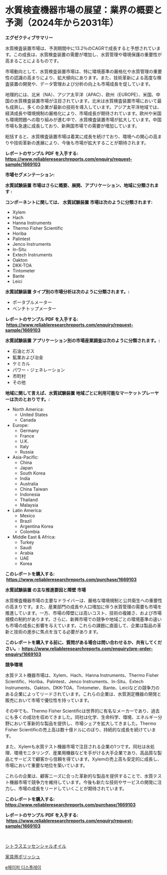 <p><h1>水質検査機器市場の展望：業界の概要と予測（2024年から2031年）</h1></p><p><strong>エグゼクティブサマリー</strong></p>
<p><p>水質検査装置市場は、予測期間中に13.2％のCAGRで成長すると予想されています。この成長は、水質検査装置の需要が増加し、水質管理や環境保護の重要性が高まることによるものです。</p><p>市場動向として、水質検査装置市場は、特に環境基準の厳格化や水質管理の重要性の認識の高まりにより、拡大傾向にあります。また、技術革新による高度な検査装置の開発や、データ管理および分析の向上も市場成長を促しています。</p><p>地理的には、北米（NA）、アジア太平洋（APAC）、欧州（EUROPE）、米国、中国の水質検査装置市場が注目されています。北米は水質検査装置市場において最も成熟し、多くの企業が最新の技術を導入しています。アジア太平洋地域では、経済成長や環境規制の厳格化により、市場成長が期待されています。欧州や米国も環境問題への取り組みが進む中で、水質検査装置市場が拡大しています。中国市場も急速に成長しており、新興国市場での需要が増加しています。</p><p>総括すると、水質検査装置市場は着実に成長を続けており、環境への関心の高まりや技術革新の進展により、今後も市場が拡大することが期待されます。</p></p>
<p><strong>レポートのサンプル PDF を入手する: <a href="https://www.reliableresearchreports.com/enquiry/request-sample/1669103">https://www.reliableresearchreports.com/enquiry/request-sample/1669103</a></strong></p>
<p><strong>市場セグメンテーション:</strong></p>
<p><strong> 水質試験装置 市場はさらに概要、展開、アプリケーション、地域に分類されます :</strong></p>
<p><strong>コンポーネントに関しては、 水質試験装置 市場は次のように分類されます: &nbsp;</strong></p>
<p><ul><li>Xylem</li><li>Hach</li><li>Hanna Instruments</li><li>Thermo Fisher Scientific</li><li>Horiba</li><li>Palintest</li><li>Jenco Instruments</li><li>In-Situ</li><li>Extech Instruments</li><li>Oakton</li><li>DKK-TOA</li><li>Tintometer</li><li>Bante</li><li>Leici</li></ul></p>
<p><strong> 水質試験装置 タイプ別の市場分析は次のように分類されます。:</strong></p>
<p><ul><li>ポータブルメーター</li><li>ベンチトップメーター</li></ul></p>
<p><strong>レポートのサンプル PDF を入手する: &nbsp;<a href="https://www.reliableresearchreports.com/enquiry/request-sample/1669103">https://www.reliableresearchreports.com/enquiry/request-sample/1669103</a></strong></p>
<p><strong> 水質試験装置 アプリケーション別の市場産業調査は次のように分類されます。:</strong></p>
<p><ul><li>石油とガス</li><li>鉱業および冶金</li><li>ケミカル</li><li>パワー・ジェネレーション</li><li>市町村</li><li>その他</li></ul></p>
<p><strong>地域に関して言えば、水質試験装置 地域ごとに利用可能なマーケットプレーヤーは次のとおりです。:</strong></p>
<p><ul>
    <li>
        North America:
        <ul>
            <li>United States</li>
            <li>Canada</li>
        </ul>
    </li>
    <li>
        Europe:
        <ul>
            <li>Germany</li>
            <li>France</li>
            <li>U.K.</li>
            <li>Italy</li>
            <li>Russia</li>
        </ul>
    </li>
    <li>
        Asia-Pacific:
        <ul>
            <li>China</li>
            <li>Japan</li>
            <li>South Korea</li>
            <li>India</li>
            <li>Australia</li>
            <li>China Taiwan</li>
            <li>Indonesia</li>
            <li>Thailand</li>
            <li>Malaysia</li>
        </ul>
    </li>
    <li>
        Latin America:
        <ul>
            <li>Mexico</li>
            <li>Brazil</li>
            <li>Argentina Korea</li>
            <li>Colombia</li>
        </ul>
    </li>
    <li>
        Middle East & Africa:
        <ul>
            <li>Turkey</li>
            <li>Saudi</li>
            <li>Arabia</li>
            <li>UAE</li>
            <li>Korea</li>
        </ul>
    </li>
    </ul></p>
<p><strong>このレポートを購入する: &nbsp;<a href="https://www.reliableresearchreports.com/purchase/1669103">https://www.reliableresearchreports.com/purchase/1669103</a></strong></p>
<p><strong>水質試験装置 の主な推進要因と障壁 市場</strong></p>
<p><p>水質検査機器市場の主要なドライバーは、厳格な環境規制と公共衛生への重要性の高まりです。また、産業部門の成長や人口増加に伴う水質管理の需要も市場を推進しています。一方、市場の障壁には高いコスト、技術の複雑さ、および市場規模の制約があります。さらに、新興市場での競争や地域ごとの環境基準の違いも市場の成長に影響を与えています。これらの課題に直面して、企業は製品の革新と技術の進歩に焦点を当てる必要があります。</p></p>
<p><strong>このレポートを購入する前に、質問がある場合は問い合わせるか、共有してください。:&nbsp; <a href="https://www.reliableresearchreports.com/enquiry/pre-order-enquiry/1669103">https://www.reliableresearchreports.com/enquiry/pre-order-enquiry/1669103</a></strong></p>
<p><strong>競争環境</strong></p>
<p><p>水質テスト機器市場は、Xylem、Hach、Hanna Instruments、Thermo Fisher Scientific、Horiba、Palintest、Jenco Instruments、In-Situ、Extech Instruments、Oakton、DKK-TOA、Tintometer、Bante、Leiciなどの競争力のある企業によってリードされています。これらの企業は、水質測定機器の開発と販売において市場で優位性を持っています。</p><p>その中でも、Thermo Fisher Scientificは世界的に有名なメーカーであり、過去にも多くの成功を収めてきました。同社は化学、生命科学、環境、エネルギー分野において革新的な製品を提供し、市場シェアを拡大してきました。Thermo Fisher Scientificの売上高は数十億ドルにのぼり、持続的な成長を続けています。</p><p>また、Xylemも水質テスト機器市場で注目される企業の1つです。同社は水処理、環境モニタリング、産業用機器などを手がける大手企業であり、高品質な製品とサービスで顧客から信頼を得ています。Xylemの売上高も安定的に成長し、市場において重要な地位を築いています。</p><p>これらの企業は、顧客ニーズに合った革新的な製品を提供することで、水質テスト機器市場で競争力を維持しています。今後も新たな技術やサービスの開発に注力し、市場の成長をリードしていくことが期待されています。</p></p>
<p><strong>このレポートを購入する: &nbsp; <a href="https://www.reliableresearchreports.com/purchase/1669103">https://www.reliableresearchreports.com/purchase/1669103</a></strong></p>
<p><strong>レポートのサンプル PDF を入手する: &nbsp;<a href="https://www.reliableresearchreports.com/enquiry/request-sample/1669103">https://www.reliableresearchreports.com/enquiry/request-sample/1669103</a></strong><strong></strong></p>
<p>&nbsp;</p>
<p><p><a href="https://medium.com/@slbola/%E6%9F%91%E6%A9%98%E7%B3%BB%E3%82%A8%E3%83%83%E3%82%BB%E3%83%B3%E3%82%B7%E3%83%A3%E3%83%AB%E3%82%AA%E3%82%A4%E3%83%AB%E5%B8%82%E5%A0%B4%E3%81%AF-%E5%B8%82%E5%A0%B4%E3%82%B7%E3%82%A7%E3%82%A2-%E5%B8%82%E5%A0%B4%E3%83%88%E3%83%AC%E3%83%B3%E3%83%89-%E5%B8%82%E5%A0%B4%E6%88%90%E9%95%B7%E3%81%AB%E9%96%A2%E3%81%99%E3%82%8B%E6%83%85%E5%A0%B1%E3%82%92%E6%8F%90%E4%BE%9B%E3%81%97%E3%81%BE%E3%81%99-995641c3cb8d">シトラスエッセンシャルオイル</a></p><p><a href="https://medium.com/@josephee58/%E5%AE%B6%E5%85%B7%E3%83%9D%E3%83%AA%E3%83%83%E3%82%B7%E3%83%A5%E5%B8%82%E5%A0%B4-%E3%82%BF%E3%82%A4%E3%83%97-%E3%82%A2%E3%83%97%E3%83%AA%E3%82%B1%E3%83%BC%E3%82%B7%E3%83%A7%E3%83%B3-%E5%9C%B0%E7%90%86%E3%81%AB%E3%82%88%E3%82%8B%E5%8C%85%E6%8B%AC%E7%9A%84%E3%81%AA%E8%A9%95%E4%BE%A1-2983cd4572e3">家具用ポリッシュ</a></p><p><a href="https://medium.com/@gummibear5656757/epaper-%EB%94%94%EC%8A%A4%ED%94%8C%EB%A0%88%EC%9D%B4-%EC%8B%9C%EC%9E%A5-%EA%B7%9C%EB%AA%A8-%EC%8B%9C%EC%9E%A5-%EC%A0%84%EB%A7%9D-%EB%B0%8F-%EC%8B%9C%EC%9E%A5-%EC%98%88%EC%B8%A1-2024%EB%85%84%EB%B6%80%ED%84%B0-2031%EB%85%84%EA%B9%8C%EC%A7%80-18c476b26292">e페이퍼 디스플레이</a></p></p>
